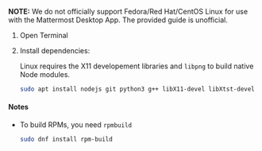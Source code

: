 **NOTE:** We do not officially support Fedora/Red Hat/CentOS Linux for use with the Mattermost Desktop App. The provided guide is unofficial.

1. Open Terminal
2. Install dependencies:

    Linux requires the X11 developement libraries and `libpng` to build native Node modules.

    ```sh
    sudo apt install nodejs git python3 g++ libX11-devel libXtst-devel libpng-devel`
    ```

#### Notes
* To build RPMs, you need `rpmbuild`

    ```sh
    sudo dnf install rpm-build
    ```